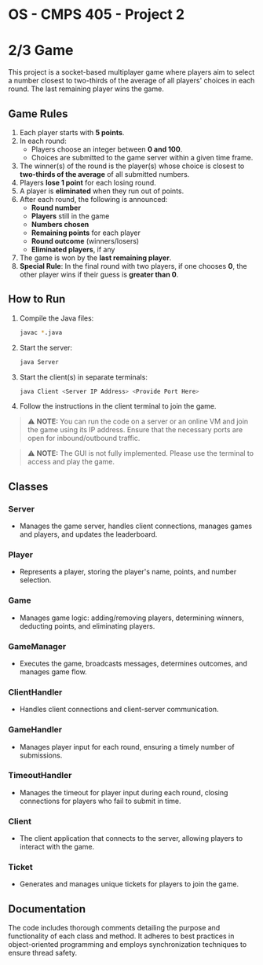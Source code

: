 # OS - CMPS 405 - Project 2
# 2/3 Game

This project is a socket-based multiplayer game where players aim to select a number closest to two-thirds of the average of all players' choices in each round. The last remaining player wins the game.

## Game Rules

1. Each player starts with **5 points**.
2. In each round:
   - Players choose an integer between **0 and 100**.
   - Choices are submitted to the game server within a given time frame.
3. The winner(s) of the round is the player(s) whose choice is closest to **two-thirds of the average** of all submitted numbers.
4. Players **lose 1 point** for each losing round.
5. A player is **eliminated** when they run out of points.
6. After each round, the following is announced:
   - **Round number**
   - **Players** still in the game
   - **Numbers chosen**
   - **Remaining points** for each player
   - **Round outcome** (winners/losers)
   - **Eliminated players**, if any
7. The game is won by the **last remaining player**.
8. **Special Rule**: In the final round with two players, if one chooses **0**, the other player wins if their guess is **greater than 0**.

## How to Run

1. Compile the Java files:
   ```sh
   javac *.java
   ```
2. Start the server:
   ```sh
   java Server
   ```
3. Start the client(s) in separate terminals:
   ```sh
   java Client <Server IP Address> <Provide Port Here>
   ```
4. Follow the instructions in the client terminal to join the game.


>⚠️ **NOTE:** You can run the code on a server or an online VM and join the game using its IP address. Ensure that the necessary ports are open for inbound/outbound traffic.

>⚠️ **NOTE:** The GUI is not fully implemented. Please use the terminal to access and play the game.

## Classes

### Server
- Manages the game server, handles client connections, manages games and players, and updates the leaderboard.
  
### Player
- Represents a player, storing the player's name, points, and number selection.

### Game
- Manages game logic: adding/removing players, determining winners, deducting points, and eliminating players.

### GameManager
- Executes the game, broadcasts messages, determines outcomes, and manages game flow.

### ClientHandler
- Handles client connections and client-server communication.

### GameHandler
- Manages player input for each round, ensuring a timely number of submissions.

### TimeoutHandler
- Manages the timeout for player input during each round, closing connections for players who fail to submit in time.

### Client
- The client application that connects to the server, allowing players to interact with the game.

### Ticket
- Generates and manages unique tickets for players to join the game.

## Documentation

The code includes thorough comments detailing the purpose and functionality of each class and method. It adheres to best practices in object-oriented programming and employs synchronization techniques to ensure thread safety.
